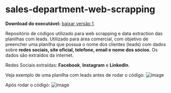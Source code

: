 # sales-department-web-scrapping

**Download do executável:** [baixar versão 1](https://github.com/FelixGomes/sales_web_scrapping/releases/download/v1/sales_web_scrapping.exe).

Repositório de códigos utilizado para web scrapping e data extraction das planilhas com leads. Utilizado para área comercial, com objetivo de preencher uma planilha que possua o nome dos clientes (leads) com dados sobre **redes sociais, site oficial, telefone, email e nome dos sócios**. Os dados são extraídos da internet.

Redes Sociais extraídas: **Facebook**, **Instagram** e **LinkedIn**. 

Veja exemplo de uma planilha com leads antes de rodar o código:
![image](https://github.com/user-attachments/assets/f47739d2-6e02-4767-a692-7fb719adc82d)

Após rodar o código:
![image](https://github.com/user-attachments/assets/fb9511b1-b1d6-4f09-aecc-fc8a4f9694be)


